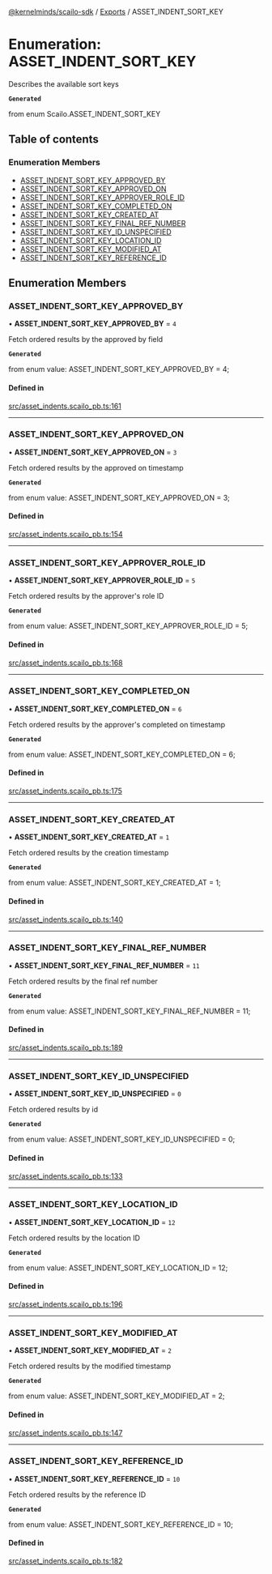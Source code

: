 [@kernelminds/scailo-sdk](../README.md) / [Exports](../modules.md) / ASSET\_INDENT\_SORT\_KEY

# Enumeration: ASSET\_INDENT\_SORT\_KEY

Describes the available sort keys

**`Generated`**

from enum Scailo.ASSET_INDENT_SORT_KEY

## Table of contents

### Enumeration Members

- [ASSET\_INDENT\_SORT\_KEY\_APPROVED\_BY](ASSET_INDENT_SORT_KEY.md#asset_indent_sort_key_approved_by)
- [ASSET\_INDENT\_SORT\_KEY\_APPROVED\_ON](ASSET_INDENT_SORT_KEY.md#asset_indent_sort_key_approved_on)
- [ASSET\_INDENT\_SORT\_KEY\_APPROVER\_ROLE\_ID](ASSET_INDENT_SORT_KEY.md#asset_indent_sort_key_approver_role_id)
- [ASSET\_INDENT\_SORT\_KEY\_COMPLETED\_ON](ASSET_INDENT_SORT_KEY.md#asset_indent_sort_key_completed_on)
- [ASSET\_INDENT\_SORT\_KEY\_CREATED\_AT](ASSET_INDENT_SORT_KEY.md#asset_indent_sort_key_created_at)
- [ASSET\_INDENT\_SORT\_KEY\_FINAL\_REF\_NUMBER](ASSET_INDENT_SORT_KEY.md#asset_indent_sort_key_final_ref_number)
- [ASSET\_INDENT\_SORT\_KEY\_ID\_UNSPECIFIED](ASSET_INDENT_SORT_KEY.md#asset_indent_sort_key_id_unspecified)
- [ASSET\_INDENT\_SORT\_KEY\_LOCATION\_ID](ASSET_INDENT_SORT_KEY.md#asset_indent_sort_key_location_id)
- [ASSET\_INDENT\_SORT\_KEY\_MODIFIED\_AT](ASSET_INDENT_SORT_KEY.md#asset_indent_sort_key_modified_at)
- [ASSET\_INDENT\_SORT\_KEY\_REFERENCE\_ID](ASSET_INDENT_SORT_KEY.md#asset_indent_sort_key_reference_id)

## Enumeration Members

### ASSET\_INDENT\_SORT\_KEY\_APPROVED\_BY

• **ASSET\_INDENT\_SORT\_KEY\_APPROVED\_BY** = ``4``

Fetch ordered results by the approved by field

**`Generated`**

from enum value: ASSET_INDENT_SORT_KEY_APPROVED_BY = 4;

#### Defined in

[src/asset_indents.scailo_pb.ts:161](https://github.com/scailo/ts-sdk/blob/c10a36b57201dfa5903d4b53efa1e62aa6208936/src/asset_indents.scailo_pb.ts#L161)

___

### ASSET\_INDENT\_SORT\_KEY\_APPROVED\_ON

• **ASSET\_INDENT\_SORT\_KEY\_APPROVED\_ON** = ``3``

Fetch ordered results by the approved on timestamp

**`Generated`**

from enum value: ASSET_INDENT_SORT_KEY_APPROVED_ON = 3;

#### Defined in

[src/asset_indents.scailo_pb.ts:154](https://github.com/scailo/ts-sdk/blob/c10a36b57201dfa5903d4b53efa1e62aa6208936/src/asset_indents.scailo_pb.ts#L154)

___

### ASSET\_INDENT\_SORT\_KEY\_APPROVER\_ROLE\_ID

• **ASSET\_INDENT\_SORT\_KEY\_APPROVER\_ROLE\_ID** = ``5``

Fetch ordered results by the approver's role ID

**`Generated`**

from enum value: ASSET_INDENT_SORT_KEY_APPROVER_ROLE_ID = 5;

#### Defined in

[src/asset_indents.scailo_pb.ts:168](https://github.com/scailo/ts-sdk/blob/c10a36b57201dfa5903d4b53efa1e62aa6208936/src/asset_indents.scailo_pb.ts#L168)

___

### ASSET\_INDENT\_SORT\_KEY\_COMPLETED\_ON

• **ASSET\_INDENT\_SORT\_KEY\_COMPLETED\_ON** = ``6``

Fetch ordered results by the approver's completed on timestamp

**`Generated`**

from enum value: ASSET_INDENT_SORT_KEY_COMPLETED_ON = 6;

#### Defined in

[src/asset_indents.scailo_pb.ts:175](https://github.com/scailo/ts-sdk/blob/c10a36b57201dfa5903d4b53efa1e62aa6208936/src/asset_indents.scailo_pb.ts#L175)

___

### ASSET\_INDENT\_SORT\_KEY\_CREATED\_AT

• **ASSET\_INDENT\_SORT\_KEY\_CREATED\_AT** = ``1``

Fetch ordered results by the creation timestamp

**`Generated`**

from enum value: ASSET_INDENT_SORT_KEY_CREATED_AT = 1;

#### Defined in

[src/asset_indents.scailo_pb.ts:140](https://github.com/scailo/ts-sdk/blob/c10a36b57201dfa5903d4b53efa1e62aa6208936/src/asset_indents.scailo_pb.ts#L140)

___

### ASSET\_INDENT\_SORT\_KEY\_FINAL\_REF\_NUMBER

• **ASSET\_INDENT\_SORT\_KEY\_FINAL\_REF\_NUMBER** = ``11``

Fetch ordered results by the final ref number

**`Generated`**

from enum value: ASSET_INDENT_SORT_KEY_FINAL_REF_NUMBER = 11;

#### Defined in

[src/asset_indents.scailo_pb.ts:189](https://github.com/scailo/ts-sdk/blob/c10a36b57201dfa5903d4b53efa1e62aa6208936/src/asset_indents.scailo_pb.ts#L189)

___

### ASSET\_INDENT\_SORT\_KEY\_ID\_UNSPECIFIED

• **ASSET\_INDENT\_SORT\_KEY\_ID\_UNSPECIFIED** = ``0``

Fetch ordered results by id

**`Generated`**

from enum value: ASSET_INDENT_SORT_KEY_ID_UNSPECIFIED = 0;

#### Defined in

[src/asset_indents.scailo_pb.ts:133](https://github.com/scailo/ts-sdk/blob/c10a36b57201dfa5903d4b53efa1e62aa6208936/src/asset_indents.scailo_pb.ts#L133)

___

### ASSET\_INDENT\_SORT\_KEY\_LOCATION\_ID

• **ASSET\_INDENT\_SORT\_KEY\_LOCATION\_ID** = ``12``

Fetch ordered results by the location ID

**`Generated`**

from enum value: ASSET_INDENT_SORT_KEY_LOCATION_ID = 12;

#### Defined in

[src/asset_indents.scailo_pb.ts:196](https://github.com/scailo/ts-sdk/blob/c10a36b57201dfa5903d4b53efa1e62aa6208936/src/asset_indents.scailo_pb.ts#L196)

___

### ASSET\_INDENT\_SORT\_KEY\_MODIFIED\_AT

• **ASSET\_INDENT\_SORT\_KEY\_MODIFIED\_AT** = ``2``

Fetch ordered results by the modified timestamp

**`Generated`**

from enum value: ASSET_INDENT_SORT_KEY_MODIFIED_AT = 2;

#### Defined in

[src/asset_indents.scailo_pb.ts:147](https://github.com/scailo/ts-sdk/blob/c10a36b57201dfa5903d4b53efa1e62aa6208936/src/asset_indents.scailo_pb.ts#L147)

___

### ASSET\_INDENT\_SORT\_KEY\_REFERENCE\_ID

• **ASSET\_INDENT\_SORT\_KEY\_REFERENCE\_ID** = ``10``

Fetch ordered results by the reference ID

**`Generated`**

from enum value: ASSET_INDENT_SORT_KEY_REFERENCE_ID = 10;

#### Defined in

[src/asset_indents.scailo_pb.ts:182](https://github.com/scailo/ts-sdk/blob/c10a36b57201dfa5903d4b53efa1e62aa6208936/src/asset_indents.scailo_pb.ts#L182)
